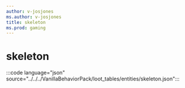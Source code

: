 ```yaml
---
author: v-josjones
ms.author: v-josjones
title: skeleton
ms.prod: gaming
---
```


# skeleton

:::code language="json" source="../../../VanillaBehaviorPack/loot_tables/entities/skeleton.json":::